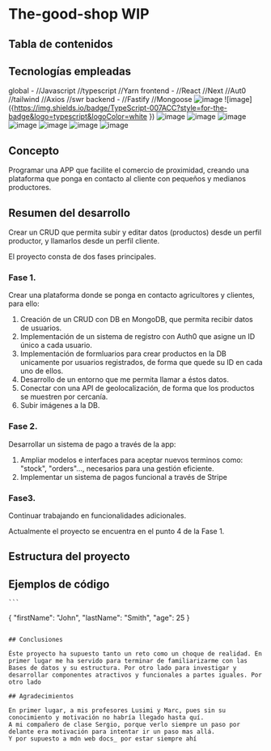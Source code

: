 # The-good-shop WIP

## Tabla de contenidos

## Tecnologías empleadas

global - //Javascript //typescript //Yarn
frontend - //React //Next //Aut0 //tailwind //Axios //swr
backend - //Fastify //Mongoose
![image](https://img.shields.io/badge/JavaScript-323330?style=for-the-badge&logo=javascript&logoColor=F7DF1E
)
![image]({https://img.shields.io/badge/TypeScript-007ACC?style=for-the-badge&logo=typescript&logoColor=white
})
![image]({BadgeURLHere})
![image]({BadgeURLHere})
![image]({BadgeURLHere})
![image]({BadgeURLHere})
![image]({BadgeURLHere})
![image]({BadgeURLHere})
![image](https://img.shields.io/badge/javascript-right-f39f37)


## Concepto

Programar una APP que facilite el comercio de proximidad, creando una plataforma que ponga en contacto al cliente con pequeños y medianos productores.

## Resumen del desarrollo

Crear un CRUD que permita subir y editar datos (productos) desde un perfil productor, y llamarlos desde un perfil cliente.

El proyecto consta de dos fases principales.

### Fase 1.

Crear una plataforma donde se ponga en contacto agricultores y clientes, para ello:

1. Creación de un CRUD con DB en MongoDB, que permita recibir datos de usuarios.
2. Implementación de un sistema de registro con Auth0 que asigne un ID único a cada usuario.
3. Implementación de formluarios para crear productos en la DB unicamente por usuarios registrados, de forma que quede su ID en cada uno de ellos.
4. Desarrollo de un entorno que me permita llamar a éstos datos.
5. Conectar con una API de geolocalización, de forma que los productos se muestren por cercanía.
6. Subir imágenes a la DB.

### Fase 2.

Desarrollar un sistema de pago a través de la app:

1. Ampliar modelos e interfaces para aceptar nuevos terminos como: "stock", "orders"..., necesarios para una gestión eficiente.
2. Implementar un sistema de pagos funcional a través de Stripe

### Fase3.

Continuar trabajando en funcionalidades adicionales.

Actualmente el proyecto se encuentra en el punto 4 de la Fase 1.

## Estructura del proyecto

## Ejemplos de código

    ```

{
"firstName": "John",
"lastName": "Smith",
"age": 25
}

```

## Conclusiones

Éste proyecto ha supuesto tanto un reto como un choque de realidad. En primer lugar me ha servido para terminar de familiarizarme con las Bases de datos y su estructura. Por otro lado para investigar y desarrollar componentes atractivos y funcionales a partes iguales. Por otro lado

## Agradecimientos

En primer lugar, a mis profesores Lusimi y Marc, pues sin su conocimiento y motivación no habría llegado hasta quí.
A mi compañero de clase Sergio, porque verlo siempre un paso por delante era motivación para intentar ir un paso mas allá.
Y por supuesto a mdn web docs_ por estar siempre ahí
```
